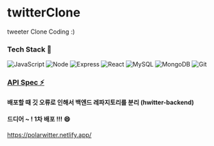 # twitterClone
tweeter Clone Coding :) 


### Tech Stack 🔭

![JavaScript](https://img.shields.io/badge/JavaScript-F7DF1E.svg?&style=for-the-badge&logo=JavaScript&logoColor=black)
![Node](https://img.shields.io/badge/Node-339933.svg?&style=for-the-badge&logo=Node.js&logoColor=black)
![Express](https://img.shields.io/badge/Express-000000.svg?&style=for-the-badge&logo=Express&logoColor=white)
![React](https://img.shields.io/badge/React-61DAFB.svg?&style=for-the-badge&logo=React&logoColor=black)
![MySQL](https://img.shields.io/badge/MySQL-4479A1.svg?&style=for-the-badge&logo=MySQL&logoColor=black)
![MongoDB](https://img.shields.io/badge/MongoDB-47A248.svg?&style=for-the-badge&logo=MongoDB&logoColor=black)
![Git](https://img.shields.io/badge/Git-F05032.svg?&style=for-the-badge&logo=Git&logoColor=black)

### [API Spec ⚡](https://satisfying-elephant-316.notion.site/API-Spec-1aee94ca79e0413eab7de050a0603e3b)

#### 배포할 때 깃 오류로 인해서 백엔드 레파지토리를 분리 (hwitter-backend)

#### 드디어 ~ ! 1차 배포 !!! 😄
https://polarwitter.netlify.app/
<!--

<img alt="Java" src ="https://img.shields.io/badge/JAVA-3776AB.svg?&style=for-the-badge&logo=JAVA&logoColor=White"/>
<img alt="JavaScript" src ="https://img.shields.io/badge/JavaScript-F7DF1E.svg?&style=for-the-badge&logo=JavaScript&logoColor=black"/>
<img src="https://img.shields.io/badge/기술이름-#제외색상번호?style=for-the-badge&logo=아이콘이름&logoColor=white">
**polarHub25/polarHub25** is a ✨ _special_ ✨ repository because its `README.md` (this file) appears on your GitHub profile.

Here are some ideas to get you started:

- 🔭 I’m currently working on ...
- 🌱 I’m currently learning ...
- 👯 I’m looking to collaborate on ...
- 🤔 I’m looking for help with ...
- 💬 Ask me about ...
- 📫 How to reach me: ...
- 😄 Pronouns: ...
- ⚡ Fun fact: ...
-->
